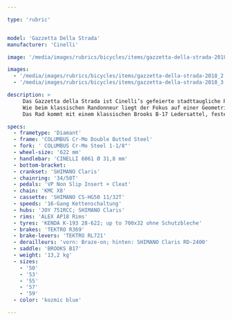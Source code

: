 ```yaml
---

type: 'rubric'


model: 'Gazzetta Della Strada'
manufacturer: 'Cinelli'

image: '/media/images/rubrics/bicycles/items/gazzetta-della-strada-2018_1.jpg'

images:
  - '/media/images/rubrics/bicycles/items/gazzetta-della-strada-2018_2.jpg'
  - '/media/images/rubrics/bicycles/items/gazzetta-della-strada-2018_3.jpg'

description: >
     Das Gazzetta della Strada ist Cinelli’s gefeierte stadttaugliche Re-interpretation des klassischen französischen Randonneurs. Es wurde designt, um jedes Wetter und alle erdenklichen im Alltag anfallenden Transporte zu meistern.
     Wie beim klassischen Randonneur liegt der Fokus auf einer Geometrie, welche etwas komfortabler ist, als die eines Rennrades, jedoch das Gefühl von Leichtigkeit und Schnelligkeit erhält.
     Das Rad kommt mit einem klassischen Brooks B-17 Ledersattel, festen Schutzblechen, Vorderrad- und Hinteradgepäckträger, sowie einer vielseitige Übersetzung.

specs:
  - frametype: 'Diamant'
  - frame: 'COLUMBUS Cr-Mo Double Butted Steel'
  - fork: ' COLUMBUS Cr-Mo Steel 1-1/8"'
  - wheel-size: '622 mm'
  - handlebar: 'CINELLI 6061 Ø 31,8 mm'
  - bottom-bracket:
  - crankset: 'SHIMANO Claris'
  - chainring: '34/50T'
  - pedals: 'VP Non Slip Insert + Cleat'
  - chain: 'KMC X8'
  - cassette: 'SHIMANO CS-HG50 11/32T'
  - speeds: '16-Gang Kettenschaltung'
  - hubs: 'JOY 751RCC; SHIMANO Claris'
  - rims: 'ALEX AP18 Rims'
  - tyres: 'KENDA K-193 28-622; up to 700x32 ohne Schutzbleche'
  - brakes: 'TEKTRO R369'
  - brake-levers: 'TEKTRO RL721'
  - derailleurs: 'vorn: Braze-on; hinten: SHIMANO Claris RD-2400'
  - saddle: 'BROOKS B17'
  - weight: '13,2 kg'
  - sizes:
    - '50'
    - '53'
    - '55'
    - '57'
    - '59'
  - color: 'kozmic blue'

---
```

